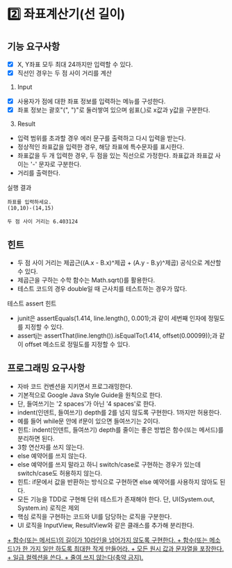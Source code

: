 # 2️⃣ 좌표계산기(선 길이)

## 기능 요구사항


+ [x] X, Y좌표 모두 최대 24까지만 입력할 수 있다.
+ [x] 직선인 경우는 두 점 사이 거리를 계산

1. Input
+ [x] 사용자가 점에 대한 좌표 정보를 입력하는 메뉴를 구성한다.  
+ [x] 좌표 정보는 괄호"(", ")"로 둘러쌓여 있으며 쉼표(,)로 x값과 y값을 구분한다.  

3. Result
+ 입력 범위를 초과할 경우 에러 문구를 출력하고 다시 입력을 받는다.  
+ 정상적인 좌표값을 입력한 경우, 해당 좌표에 특수문자를 표시한다.  
+ 좌표값을 두 개 입력한 경우, 두 점을 있는 직선으로 가정한다. 좌표값과 좌표값 사이는 '-' 문자로 구분한다.  
+ 거리를 출력한다.  

실행 결과
```
좌표를 입력하세요.
(10,10)-(14,15)
```

```
두 점 사이 거리는 6.403124
```

## 힌트
+ 두 점 사이 거리는 제곱근((A.x - B.x)^제곱 + (A.y - B.y)^제곱) 공식으로 계산할 수 있다.
+ 제곱근을 구하는 수학 함수는 Math.sqrt()를 활용한다.
+ 테스트 코드의 경우 double일 때 근사치를 테스트하는 경우가 많다.
 
 테스트 assert 힌트
+ junit은 assertEquals(1.414, line.length(), 0.001);과 같이 세번째 인자에 정밀도를 지정할 수 있다.
+ assertj는 assertThat(line.length()).isEqualTo(1.414, offset(0.00099));과 같이 offset 메소드로 정밀도를 지정할 수 있다.

## 프로그래밍 요구사항

+ 자바 코드 컨벤션을 지키면서 프로그래밍한다.  
+ 기본적으로 Google Java Style Guide을 원칙으로 한다.  
+ 단, 들여쓰기는 '2 spaces'가 아닌 '4 spaces'로 한다.  
+ indent(인덴트, 들여쓰기) depth를 2를 넘지 않도록 구현한다. 1까지만 허용한다.  
+ 예를 들어 while문 안에 if문이 있으면 들여쓰기는 2이다.  
+ 힌트: indent(인덴트, 들여쓰기) depth를 줄이는 좋은 방법은 함수(또는 메서드)를 분리하면 된다.  
+ 3항 연산자를 쓰지 않는다.  
+ else 예약어를 쓰지 않는다.  
+ else 예약어를 쓰지 말라고 하니 switch/case로 구현하는 경우가 있는데 switch/case도 허용하지   않는다.
+ 힌트: if문에서 값을 반환하는 방식으로 구현하면 else 예약어를 사용하지 않아도 된다.  
+ 모든 기능을 TDD로 구현해 단위 테스트가 존재해야 한다. 단, UI(System.out, System.in) 로직은   제외
+ 핵심 로직을 구현하는 코드와 UI를 담당하는 로직을 구분한다.  
+ UI 로직을 InputView, ResultView와 같은 클래스를 추가해 분리한다.  
<u>
+ 함수(또는 메서드)의 길이가 10라인을 넘어가지 않도록 구현한다.  
+ 함수(또는 메소드)가 한 가지 일만 하도록 최대한 작게 만들어라.  
+ 모든 원시 값과 문자열을 포장한다.  
+ 일급 컬렉션을 쓴다.  
+ 줄여 쓰지 않는다(축약 금지).</u>